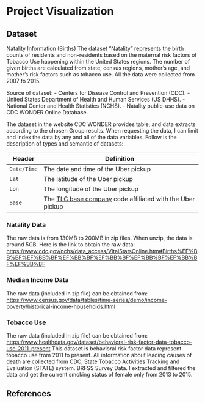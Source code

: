 # Project Visualization

## Dataset

Natality Information (Births)
The dataset “Natality” represents the birth counts of residents and non-residents based on the maternal risk factors of Tobacco Use happening within the United States regions. The number of given births are calculated from state, census regions, mother’s age, and mother’s risk factors such as tobacco use. All the data were collected from 2007 to 2015.

Source of dataset:
			- Centers for Disease Control and Prevention (CDC).
			- United States Department of Health and Human Services (US DHHS).
			- National Center and Health Statistics (NCHS).
			- Natality public-use data on CDC WONDER Online Database.

The dataset in the website CDC WONDER provides table, and data extracts according to the chosen Group results. When requesting the data, I can limit and index the data by any and all of the data variables. Follow is the description of types and semantic of datasets:

Header | Definition
---|---------
`Date/Time` | The date and time of the Uber pickup
`Lat` | The latitude of the Uber pickup
`Lon` | The longitude of the Uber pickup
`Base` | The [TLC base company](http://www.nyc.gov/html/tlc/html/industry/base_and_business.shtml) code affiliated with the Uber pickup

### Natality Data
The raw data is from 130MB to 200MB in zip files.
When unzip, the data is around 5GB. Here is the link to obtain the raw data:
https://www.cdc.gov/nchs/data_access/VitalStatsOnline.htm#Births%EF%BB%BF%EF%BB%BF%EF%BB%BF%EF%BB%BF%EF%BB%BF%EF%BB%BF%EF%BB%BF

### Median Income Data
The raw data (included in zip file) can be obtained from:
https://www.census.gov/data/tables/time-series/demo/income-poverty/historical-income-households.html

### Tobacco Use
The raw data (included in zip file) can be obtained from:
https://www.healthdata.gov/dataset/behavioral-risk-factor-data-tobacco-use-2011-present
This dataset is behavioral risk factor data represent tobacco use from 2011 to present. All information about leading causes of death are collected from CDC, State Tobacco Activities Tracking and Evaluation (STATE) system. BRFSS Survey Data. I extracted and filtered the data and get the current smoking status of female only from 2013 to 2015.

## References
